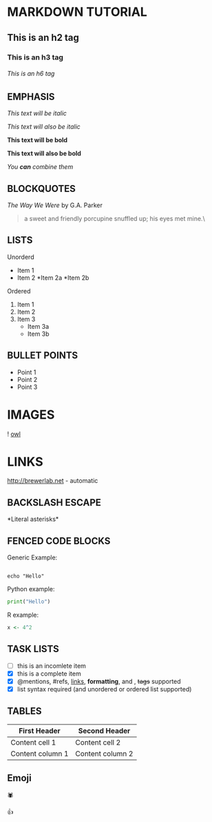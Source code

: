 # MARKDOWN TUTORIAL
## This is an h2 tag

### This is an h3 tag

###### This is an h6 tag

## EMPHASIS

*This text will be italic*

_This text will also be italic_

**This text will be bold**

__This text will also be bold__

_You **can** combine them_

## BLOCKQUOTES

_The Way We Were_ by G.A. Parker

> a sweet and friendly porcupine snuffled up; his eyes met mine.\

## LISTS
 Unorderd
* Item 1
* Item 2
	*Item 2a
	*Item 2b

Ordered
1. Item 1
2. Item 2
3. Item 3
	* Item 3a
	* Item 3b
 
## BULLET POINTS

- Point 1
- Point 2
- Point 3

# IMAGES

! [owl](https://www.nps.gov/articles/000/great-gray-owl.htm)

# LINKS

http://brewerlab.net - automatic

## BACKSLASH ESCAPE

\*Literal asterisks\*

## FENCED CODE BLOCKS

Generic Example:

```

echo "Hello"
```

Python example:

```python
print("Hello")
```

R example:

```r
x <- 4^2
```

## TASK LISTS

- [ ] this is an incomlete item
- [x] this is a complete item
- [x] @mentions, #refs, [links](), **formatting**, and , <del>tags</del> supported
- [x] list syntax required (and unordered or ordered list supported)

## TABLES

First Header | Second Header
------------ | -------------
Content cell 1 | Content cell 2
Content column 1 | Content column 2

## Emoji

:spider:

:+1:
